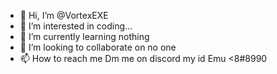 - 👋 Hi, I’m @VortexEXE
- 👀 I’m interested in coding...
- 🌱 I’m currently learning nothing
- 💞️ I’m looking to collaborate on no one
- 📫 How to reach me Dm me on discord my id Emu <8#8990

<!---
VortexEXE/VortexEXE is a ✨ special ✨ repository because its `README.md` (this file) appears on your GitHub profile.
You can click the Preview link to take a look at your changes.
--->
